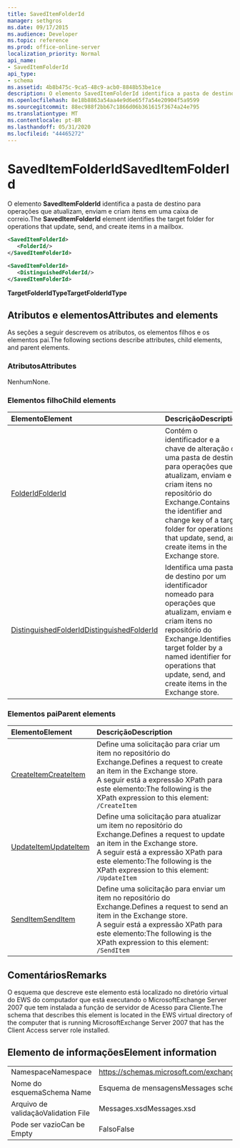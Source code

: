 ```yaml
---
title: SavedItemFolderId
manager: sethgros
ms.date: 09/17/2015
ms.audience: Developer
ms.topic: reference
ms.prod: office-online-server
localization_priority: Normal
api_name:
- SavedItemFolderId
api_type:
- schema
ms.assetid: 4b8b475c-9ca5-48c9-acb0-8848b53be1ce
description: O elemento SavedItemFolderId identifica a pasta de destino para operações que atualizam, enviam e criam itens em uma caixa de correio.
ms.openlocfilehash: 8e18b8863a54aa4e9d6e65f7a54e20904f5a9599
ms.sourcegitcommit: 88ec988f2bb67c1866d06b361615f3674a24e795
ms.translationtype: MT
ms.contentlocale: pt-BR
ms.lasthandoff: 05/31/2020
ms.locfileid: "44465272"
---
```

# <a name="saveditemfolderid"></a><span data-ttu-id="12342-103">SavedItemFolderId</span><span class="sxs-lookup"><span data-stu-id="12342-103">SavedItemFolderId</span></span>

<span data-ttu-id="12342-104">O elemento **SavedItemFolderId** identifica a pasta de destino para operações que atualizam, enviam e criam itens em uma caixa de correio.</span><span class="sxs-lookup"><span data-stu-id="12342-104">The **SavedItemFolderId** element identifies the target folder for operations that update, send, and create items in a mailbox.</span></span> 
  
```xml
<SavedItemFolderId>
   <FolderId/>
</SavedItemFolderId>
```

```xml
<SavedItemFolderId>
   <DistinguishedFolderId/>
</SavedItemFolderId>
```

<span data-ttu-id="12342-105">**TargetFolderIdType**</span><span class="sxs-lookup"><span data-stu-id="12342-105">**TargetFolderIdType**</span></span>

## <a name="attributes-and-elements"></a><span data-ttu-id="12342-106">Atributos e elementos</span><span class="sxs-lookup"><span data-stu-id="12342-106">Attributes and elements</span></span>

<span data-ttu-id="12342-107">As seções a seguir descrevem os atributos, os elementos filhos e os elementos pai.</span><span class="sxs-lookup"><span data-stu-id="12342-107">The following sections describe attributes, child elements, and parent elements.</span></span>
  
### <a name="attributes"></a><span data-ttu-id="12342-108">Atributos</span><span class="sxs-lookup"><span data-stu-id="12342-108">Attributes</span></span>

<span data-ttu-id="12342-109">Nenhum</span><span class="sxs-lookup"><span data-stu-id="12342-109">None.</span></span>
  
### <a name="child-elements"></a><span data-ttu-id="12342-110">Elementos filho</span><span class="sxs-lookup"><span data-stu-id="12342-110">Child elements</span></span>

|<span data-ttu-id="12342-111">**Elemento**</span><span class="sxs-lookup"><span data-stu-id="12342-111">**Element**</span></span>|<span data-ttu-id="12342-112">**Descrição**</span><span class="sxs-lookup"><span data-stu-id="12342-112">**Description**</span></span>|
|:-----|:-----|
|[<span data-ttu-id="12342-113">FolderId</span><span class="sxs-lookup"><span data-stu-id="12342-113">FolderId</span></span>](folderid.md) <br/> |<span data-ttu-id="12342-114">Contém o identificador e a chave de alteração de uma pasta de destino para operações que atualizam, enviam e criam itens no repositório do Exchange.</span><span class="sxs-lookup"><span data-stu-id="12342-114">Contains the identifier and change key of a target folder for operations that update, send, and create items in the Exchange store.</span></span>  <br/> |
|[<span data-ttu-id="12342-115">DistinguishedFolderId</span><span class="sxs-lookup"><span data-stu-id="12342-115">DistinguishedFolderId</span></span>](distinguishedfolderid.md) <br/> |<span data-ttu-id="12342-116">Identifica uma pasta de destino por um identificador nomeado para operações que atualizam, enviam e criam itens no repositório do Exchange.</span><span class="sxs-lookup"><span data-stu-id="12342-116">Identifies a target folder by a named identifier for operations that update, send, and create items in the Exchange store.</span></span>  <br/> |
   
### <a name="parent-elements"></a><span data-ttu-id="12342-117">Elementos pai</span><span class="sxs-lookup"><span data-stu-id="12342-117">Parent elements</span></span>

|<span data-ttu-id="12342-118">**Elemento**</span><span class="sxs-lookup"><span data-stu-id="12342-118">**Element**</span></span>|<span data-ttu-id="12342-119">**Descrição**</span><span class="sxs-lookup"><span data-stu-id="12342-119">**Description**</span></span>|
|:-----|:-----|
|[<span data-ttu-id="12342-120">CreateItem</span><span class="sxs-lookup"><span data-stu-id="12342-120">CreateItem</span></span>](createitem.md) <br/> |<span data-ttu-id="12342-121">Define uma solicitação para criar um item no repositório do Exchange.</span><span class="sxs-lookup"><span data-stu-id="12342-121">Defines a request to create an item in the Exchange store.</span></span>  <br/> <span data-ttu-id="12342-122">A seguir está a expressão XPath para este elemento:</span><span class="sxs-lookup"><span data-stu-id="12342-122">The following is the XPath expression to this element:</span></span>  <br/>  `/CreateItem` <br/> |
|[<span data-ttu-id="12342-123">UpdateItem</span><span class="sxs-lookup"><span data-stu-id="12342-123">UpdateItem</span></span>](updateitem.md) <br/> |<span data-ttu-id="12342-124">Define uma solicitação para atualizar um item no repositório do Exchange.</span><span class="sxs-lookup"><span data-stu-id="12342-124">Defines a request to update an item in the Exchange store.</span></span>  <br/> <span data-ttu-id="12342-125">A seguir está a expressão XPath para este elemento:</span><span class="sxs-lookup"><span data-stu-id="12342-125">The following is the XPath expression to this element:</span></span>  <br/>  `/UpdateItem` <br/> |
|[<span data-ttu-id="12342-126">SendItem</span><span class="sxs-lookup"><span data-stu-id="12342-126">SendItem</span></span>](senditem.md) <br/> |<span data-ttu-id="12342-127">Define uma solicitação para enviar um item no repositório do Exchange.</span><span class="sxs-lookup"><span data-stu-id="12342-127">Defines a request to send an item in the Exchange store.</span></span>  <br/> <span data-ttu-id="12342-128">A seguir está a expressão XPath para este elemento:</span><span class="sxs-lookup"><span data-stu-id="12342-128">The following is the XPath expression to this element:</span></span>  <br/>  `/SendItem` <br/> |
   
## <a name="remarks"></a><span data-ttu-id="12342-129">Comentários</span><span class="sxs-lookup"><span data-stu-id="12342-129">Remarks</span></span>

<span data-ttu-id="12342-130">O esquema que descreve este elemento está localizado no diretório virtual do EWS do computador que está executando o MicrosoftExchange Server 2007 que tem instalada a função de servidor de Acesso para Cliente.</span><span class="sxs-lookup"><span data-stu-id="12342-130">The schema that describes this element is located in the EWS virtual directory of the computer that is running MicrosoftExchange Server 2007 that has the Client Access server role installed.</span></span>
  
## <a name="element-information"></a><span data-ttu-id="12342-131">Elemento de informações</span><span class="sxs-lookup"><span data-stu-id="12342-131">Element information</span></span>

|||
|:-----|:-----|
|<span data-ttu-id="12342-132">Namespace</span><span class="sxs-lookup"><span data-stu-id="12342-132">Namespace</span></span>  <br/> |https://schemas.microsoft.com/exchange/services/2006/messages  <br/> |
|<span data-ttu-id="12342-133">Nome do esquema</span><span class="sxs-lookup"><span data-stu-id="12342-133">Schema Name</span></span>  <br/> |<span data-ttu-id="12342-134">Esquema de mensagens</span><span class="sxs-lookup"><span data-stu-id="12342-134">Messages schema</span></span>  <br/> |
|<span data-ttu-id="12342-135">Arquivo de validação</span><span class="sxs-lookup"><span data-stu-id="12342-135">Validation File</span></span>  <br/> |<span data-ttu-id="12342-136">Messages.xsd</span><span class="sxs-lookup"><span data-stu-id="12342-136">Messages.xsd</span></span>  <br/> |
|<span data-ttu-id="12342-137">Pode ser vazio</span><span class="sxs-lookup"><span data-stu-id="12342-137">Can be Empty</span></span>  <br/> |<span data-ttu-id="12342-138">Falso</span><span class="sxs-lookup"><span data-stu-id="12342-138">False</span></span>  <br/> |
   

